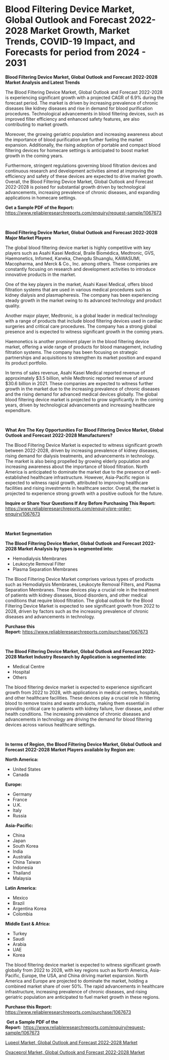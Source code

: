 <p><h1>Blood Filtering Device Market, Global Outlook and Forecast 2022-2028 Market Growth, Market Trends, COVID-19 Impact, and Forecasts for period from 2024 - 2031</h1></p><p><strong>Blood Filtering Device Market, Global Outlook and Forecast 2022-2028 Market Analysis and Latest Trends</strong></p>
<p><p>The Blood Filtering Device Market, Global Outlook and Forecast 2022-2028 is experiencing significant growth with a projected CAGR of 6.9% during the forecast period. The market is driven by increasing prevalence of chronic diseases like kidney diseases and rise in demand for blood purification procedures. Technological advancements in blood filtering devices, such as improved filter efficiency and enhanced safety features, are also contributing to market growth.</p><p>Moreover, the growing geriatric population and increasing awareness about the importance of blood purification are further fueling the market expansion. Additionally, the rising adoption of portable and compact blood filtering devices for homecare settings is anticipated to boost market growth in the coming years.</p><p>Furthermore, stringent regulations governing blood filtration devices and continuous research and development activities aimed at improving the efficiency and safety of these devices are expected to drive market growth. Overall, the Blood Filtering Device Market, Global Outlook and Forecast 2022-2028 is poised for substantial growth driven by technological advancements, increasing prevalence of chronic diseases, and expanding applications in homecare settings.</p></p>
<p><strong>Get a Sample PDF of the Report:&nbsp;</strong> <a href="https://www.reliableresearchreports.com/enquiry/request-sample/1067673">https://www.reliableresearchreports.com/enquiry/request-sample/1067673</a></p>
<p>&nbsp;</p>
<p><strong>Blood Filtering Device Market, Global Outlook and Forecast 2022-2028 Major Market Players</strong></p>
<p><p>The global blood filtering device market is highly competitive with key players such as Asahi Kasei Medical, Braile Biomédica, Medtronic, GVS, Haemonetics, Infomed, Kaneka, Chengdu Shuanglu, KAWASUMI, Macopharma, and Merck & Co., Inc. among others. These companies are constantly focusing on research and development activities to introduce innovative products in the market.</p><p>One of the key players in the market, Asahi Kasei Medical, offers blood filtration systems that are used in various medical procedures such as kidney dialysis and plasmapheresis. The company has been experiencing steady growth in the market owing to its advanced technology and product quality.</p><p>Another major player, Medtronic, is a global leader in medical technology with a range of products that include blood filtering devices used in cardiac surgeries and critical care procedures. The company has a strong global presence and is expected to witness significant growth in the coming years.</p><p>Haemonetics is another prominent player in the blood filtering device market, offering a wide range of products for blood management, including filtration systems. The company has been focusing on strategic partnerships and acquisitions to strengthen its market position and expand its product portfolio.</p><p>In terms of sales revenue, Asahi Kasei Medical reported revenue of approximately $3.5 billion, while Medtronic reported revenue of around $30.6 billion in 2021. These companies are expected to witness further growth in the market due to the increasing prevalence of chronic diseases and the rising demand for advanced medical devices globally. The global blood filtering device market is projected to grow significantly in the coming years, driven by technological advancements and increasing healthcare expenditure.</p></p>
<p>&nbsp;</p>
<p><strong>What Are The Key Opportunities For Blood Filtering Device Market, Global Outlook and Forecast 2022-2028 Manufacturers?</strong></p>
<p><p>The Blood Filtering Device Market is expected to witness significant growth between 2022-2028, driven by increasing prevalence of kidney diseases, rising demand for dialysis treatments, and advancements in technology. The market is also being propelled by growing elderly population and increasing awareness about the importance of blood filtration. North America is anticipated to dominate the market due to the presence of well-established healthcare infrastructure. However, Asia-Pacific region is expected to witness rapid growth, attributed to improving healthcare facilities and rising investments in healthcare sector. Overall, the market is projected to experience strong growth with a positive outlook for the future.</p></p>
<p><strong>Inquire or Share Your Questions If Any Before Purchasing This Report:</strong> <a href="https://www.reliableresearchreports.com/enquiry/pre-order-enquiry/1067673">https://www.reliableresearchreports.com/enquiry/pre-order-enquiry/1067673</a></p>
<p>&nbsp;</p>
<p><strong>Market Segmentation</strong></p>
<p><strong>The Blood Filtering Device Market, Global Outlook and Forecast 2022-2028 Market Analysis by types is segmented into:</strong></p>
<p><ul><li>Hemodialysis Membranes</li><li>Leukocyte Removal Filter</li><li>Plasma Separation Membranes</li></ul></p>
<p><p>The Blood Filtering Device Market comprises various types of products such as Hemodialysis Membranes, Leukocyte Removal Filters, and Plasma Separation Membranes. These devices play a crucial role in the treatment of patients with kidney diseases, blood disorders, and other medical conditions that require blood filtration. The global outlook for the Blood Filtering Device Market is expected to see significant growth from 2022 to 2028, driven by factors such as the increasing prevalence of chronic diseases and advancements in technology.</p></p>
<p><strong>Purchase this Report:&nbsp;</strong><a href="https://www.reliableresearchreports.com/purchase/1067673">https://www.reliableresearchreports.com/purchase/1067673</a></p>
<p>&nbsp;</p>
<p><strong>The Blood Filtering Device Market, Global Outlook and Forecast 2022-2028 Market Industry Research by Application is segmented into:</strong></p>
<p><ul><li>Medical Centre</li><li>Hospital</li><li>Others</li></ul></p>
<p><p>The blood filtering device market is expected to experience significant growth from 2022 to 2028, with applications in medical centers, hospitals, and other healthcare facilities. These devices play a crucial role in filtering blood to remove toxins and waste products, making them essential in providing critical care to patients with kidney failure, liver disease, and other health conditions. The increasing prevalence of chronic diseases and advancements in technology are driving the demand for blood filtering devices across various healthcare settings.</p></p>
<p>&nbsp;</p>
<p><strong>In terms of Region, the Blood Filtering Device Market, Global Outlook and Forecast 2022-2028 Market Players available by Region are:</strong></p>
<p>
    <p> <strong> North America: </strong>
        <ul>
            <li>United States</li>
            <li>Canada</li>
        </ul>
        </p> 
    <p> <strong> Europe: </strong>
        <ul>
            <li>Germany</li>
            <li>France</li>
            <li>U.K.</li>
            <li>Italy</li>
            <li>Russia</li>
        </ul>
        </p> 
    <p> <strong> Asia-Pacific: </strong>
        <ul>
            <li>China</li>
            <li>Japan</li>
            <li>South Korea</li>
            <li>India</li>
            <li>Australia</li>
            <li>China Taiwan</li>
            <li>Indonesia</li>
            <li>Thailand</li>
            <li>Malaysia</li>
        </ul>
        </p> 
    <p> <strong> Latin America: </strong>
        <ul>
            <li>Mexico</li>
            <li>Brazil</li>
            <li>Argentina Korea</li>
            <li>Colombia</li>
        </ul>
        </p> 
    <p> <strong> Middle East & Africa: </strong>
        <ul>
            <li>Turkey</li>
            <li>Saudi</li>
            <li>Arabia</li>
            <li>UAE</li>
            <li>Korea</li>
        </ul>
    </p>
    </p>
<p><p>The blood filtering device market is expected to witness significant growth globally from 2022 to 2028, with key regions such as North America, Asia-Pacific, Europe, the USA, and China driving market expansion. North America and Europe are projected to dominate the market, holding a combined market share of over 50%. The rapid advancements in healthcare infrastructure, increasing prevalence of chronic diseases, and rising geriatric population are anticipated to fuel market growth in these regions.</p></p>
<p><strong>Purchase this Report: </strong><a href="https://www.reliableresearchreports.com/purchase/1067673">https://www.reliableresearchreports.com/purchase/1067673</a></p>
<p>&nbsp;<strong>Get a Sample PDF of the Report:&nbsp;&nbsp;</strong><a href="https://www.reliableresearchreports.com/enquiry/request-sample/1067673">https://www.reliableresearchreports.com/enquiry/request-sample/1067673</a></p>
<p><strong></strong></p>
<p><p><a href="https://github.com/mauripalmi/Market-Research-Report-List-1/blob/main/lupeol-market-global-outlook-and-forecast-2022-2028-market.md">Lupeol Market, Global Outlook and Forecast 2022-2028 Market</a></p><p><a href="https://github.com/gulaimolin/Market-Research-Report-List-3/blob/main/oxaceprol-market-global-outlook-and-forecast-2022-2028-market.md">Oxaceprol Market, Global Outlook and Forecast 2022-2028 Market</a></p></p>